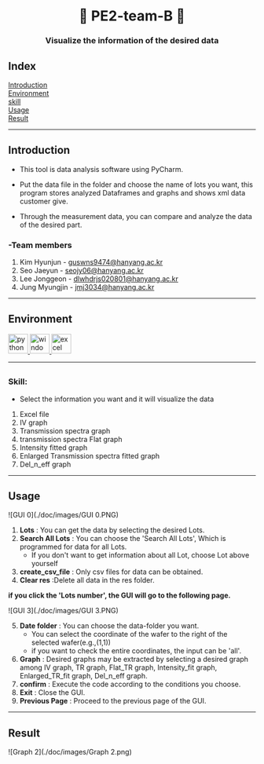 ##
<h1 align="center">👋 PE2-team-B 👋</h1>
<h3 align="center">Visualize the information of the desired data</h3>


## Index
[Introduction](#Introduction)   
[Environment](#Environment)   
[skill](#skill)    
[Usage](#Usage)     
[Result](#Result)
***


## Introduction
- This tool is data analysis software using PyCharm. 

- Put the data file in the folder and choose the name of lots you want,
this program stores analyzed Dataframes and graphs and shows xml data customer give.
- Through the measurement data, you can compare and analyze the data of the desired part.

### -Team members 
1. Kim Hyunjun - guswns9474@hanyang.ac.kr
2. Seo Jaeyun - seojy06@hanyang.ac.kr
3. Lee Jonggeon - dlwhdrjs020801@hanyang.ac.kr
4. Jung Myungjin - jmj3034@hanyang.ac.kr


***



## Environment

<p align="left">
  <a href="link_to_python_file.py">
    <img src="https://img.shields.io/badge/Python-%23217346.svg?&style=for-the-badge&logo=python&logoColor=white&color=lightgray" alt="python" height="40" />
</a>
  <a href="link_to_windows_file.exe">
    <img src="https://img.shields.io/badge/Windows-%230078D6.svg?&style=for-the-badge&logo=windows&logoColor=white" alt="windows" height="40" />
  </a>  
</a>
  <a href="link_to_excel_file.xlsx">
    <img src="https://img.shields.io/badge/Excel-%23217346.svg?&style=for-the-badge&logo=excel&logoColor=white" alt="excel" height="40" />
  </a>
</p>

***
  
## <h3 align="left">Skill:</h3>
- Select the information you want and it will visualize the data

1. Excel file
2. IV graph
3. Transmission spectra graph
4. transmission spectra Flat graph
5. Intensity fitted graph
6. Enlarged Transmission spectra fitted graph
7. Del_n_eff graph

***

## Usage
![GUI 0](./doc/images/GUI 0.PNG)
1. **Lots** : You can get the data by selecting the desired Lots.
2. **Search All Lots** : You can choose the 'Search All Lots', Which is programmed for data for all Lots.
   * If you don't want to get information about all Lot, choose Lot above yourself
3. **create_csv_file** : Only csv files for data can be obtained.
4. **Clear res** :Delete all data in the res folder.

**if you click the 'Lots number',  the GUI will go to the following page.**

![GUI 3](./doc/images/GUI 3.PNG)

5. **Date folder** : You can choose the data-folder you want.
   * You can select the coordinate of the wafer to the right of the selected wafer(e.g.,(1,1))
   *  if you want to check the entire coordinates, the input can be 'all'.
6. **Graph** : Desired graphs may be extracted by selecting a desired graph among IV graph, TR graph, Flat_TR graph, Intensity_fit graph, Enlarged_TR_fit graph, Del_n_eff graph.
7. **confirm** : Execute the code according to the conditions you choose.
8. **Exit** : Close the GUI.
9. **Previous Page** : Proceed to the previous page of the GUI.

***
## Result

![Graph 2](./doc/images/Graph 2.png)


